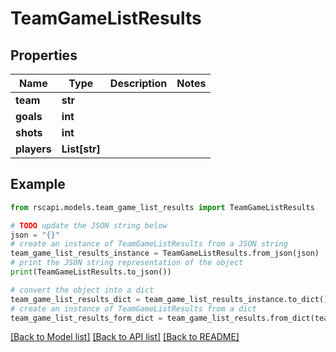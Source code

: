 # TeamGameListResults


## Properties

Name | Type | Description | Notes
------------ | ------------- | ------------- | -------------
**team** | **str** |  | 
**goals** | **int** |  | 
**shots** | **int** |  | 
**players** | **List[str]** |  | 

## Example

```python
from rscapi.models.team_game_list_results import TeamGameListResults

# TODO update the JSON string below
json = "{}"
# create an instance of TeamGameListResults from a JSON string
team_game_list_results_instance = TeamGameListResults.from_json(json)
# print the JSON string representation of the object
print(TeamGameListResults.to_json())

# convert the object into a dict
team_game_list_results_dict = team_game_list_results_instance.to_dict()
# create an instance of TeamGameListResults from a dict
team_game_list_results_form_dict = team_game_list_results.from_dict(team_game_list_results_dict)
```
[[Back to Model list]](../README.md#documentation-for-models) [[Back to API list]](../README.md#documentation-for-api-endpoints) [[Back to README]](../README.md)


